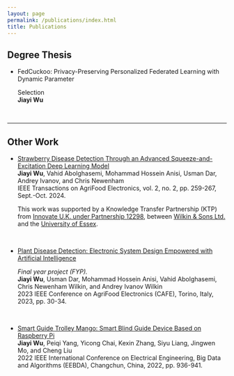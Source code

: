 ```yaml
---
layout: page
permalink: /publications/index.html
title: Publications
---
```


## Degree Thesis

- FedCuckoo: Privacy-Preserving Personalized Federated Learning with Dynamic Parameter

  Selection<br>**Jiayi Wu**<br>

<br>

---

## Other Work

- [Strawberry Disease Detection Through an Advanced Squeeze-and-Excitation Deep Learning Model](https://ieeexplore.ieee.org/document/10561564/)<br>**Jiayi Wu**, Vahid Abolghasemi, Mohammad Hossein Anisi, Usman Dar, Andrey Ivanov, and Chris Newenham<br>
  IEEE Transactions on AgriFood Electronics, vol. 2, no. 2, pp. 259-267, Sept.-Oct. 2024.<br>

  This work was supported by a Knowledge Transfer Partnership (KTP) from <u>Innovate U.K. under Partnership 12298</u>, between <u>Wilkin & Sons Ltd.</u> and the <u>University of Essex</u>.

  <br>

- [Plant Disease Detection: Electronic System Design Empowered with Artificial Intelligence](https://ieeexplore.ieee.org/abstract/document/10291622/)<br>

  *Final year project (FYP).*<br>**Jiayi Wu**, Usman Dar, Mohammad Hossein Anisi, Vahid Abolghasemi, Chris Newenham Wilkin, and Andrey Ivanov Wilkin<br>
  2023 IEEE Conference on AgriFood Electronics (CAFE), Torino, Italy, 2023, pp. 30-34.

  <br>

- [Smart Guide Trolley Mango: Smart Blind Guide Device Based on Raspberry Pi](https://ieeexplore.ieee.org/document/9744906/)<br>**Jiayi Wu**, Peiqi Yang, Yicong Chai, Kexin Zhang, Siyu Liang, Jingwen Mo, and Cheng Liu<br>2022 IEEE International Conference on Electrical Engineering, Big Data and Algorithms (EEBDA), Changchun, China, 2022, pp. 936-941.

  <br>
